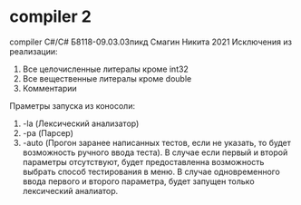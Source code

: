 # compiler 2
compiler C#/C#
Б8118-09.03.03пикд Смагин Никита
2021
Исключения из реализации:
1) Все целочисленные литералы кроме int32
2) Все вещественные литералы кроме double
3) Комментарии

Праметры запуска из коносоли:
1) -la (Лексический анализатор)
2) -pa (Парсер)
3) -auto (Прогон заранее написанных тестов, если не указать, то будет возможность ручного ввода теста).
В случае если первый и второй параметры отсутствуют, будет предоставленна возможность выбрать способ тестирования в меню.
В случае одновременного ввода первого и второго параметра, будет запущен только лексический аналиатор. 
